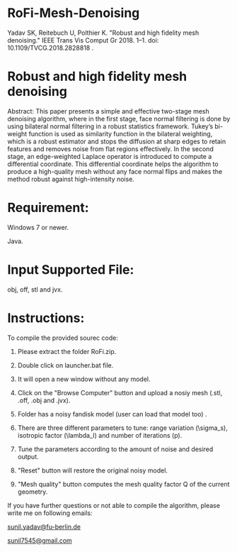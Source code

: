 # RoFi-Mesh-Denoising


Yadav SK, Reitebuch U, Polthier K. "Robust and high fidelity mesh denoising." IEEE Trans Vis Comput Gr 2018. 1–1. doi: 10.1109/TVCG.2018.2828818 .

# Robust and high fidelity mesh denoising

Abstract: This paper presents a simple and effective two-stage mesh denoising algorithm, where in the first stage, face normal filtering is done by using bilateral normal filtering in a robust statistics framework. Tukey’s bi-weight function is used as similarity function in the bilateral weighting, which is a robust estimator and stops the diffusion at sharp edges to retain features and removes noise from flat regions effectively. In the second stage, an edge-weighted Laplace operator is introduced to compute a differential coordinate. This differential coordinate helps the algorithm to produce a high-quality mesh without any face normal flips and makes the method robust against high-intensity noise.

# Requirement:

Windows 7 or newer.

Java.

# Input Supported File:
obj, off, stl and jvx.

# Instructions:

To compile the provided sourec code:

1. Please extract the folder RoFi.zip.

2. Double click on launcher.bat file.

3. It will open a new window without any model.

4. Click on the "Browse Computer" button and upload a nosiy mesh (.stl, .off, .obj and .jvx).

5. Folder has a noisy fandisk model (user can load that model too) .

6. There are three different parameters to tune: range variation (\sigma_s), isotropic factor (\lambda_I) and number of iterations (p).

7. Tune the parameters according to the amount of noise and desired output.

8. "Reset" button will restore the original noisy model.

9. "Mesh quality" button computes the mesh quality factor Q of the current geometry.

If you have further questions or not able to compile the algorithm, please write me on following emails:
 
 sunil.yadav@fu-berlin.de
 
 sunil7545@gmail.com



